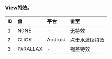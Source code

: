 ### View特效。


| ID  | 值  |  平台 | 备至  |
| :------------ | :------------ | :------------ | :------------ |
|  1 | NONE    |  - | 无特效  |
| 2  |  CLICK   |  Android  |  点击水波纹特效 |
| 3  | PARALLAX    |  - | 视差特效  |